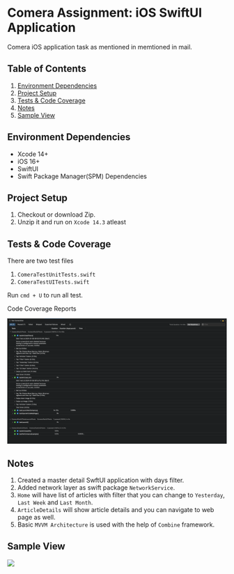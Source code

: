 # Comera Assignment: iOS SwiftUI Application

Comera iOS application task as mentioned in memtioned in mail.

## Table of Contents

1. [Environment Dependencies](#environment-dependencies)
2. [Project Setup](#project-setup)
3. [Tests & Code Coverage](#tests--code-coverage)
4. [Notes](#notes)
5. [Sample View](#sample-view)

## Environment Dependencies

- Xcode 14+
- iOS 16+
- SwiftUI
- Swift Package Manager(SPM) Dependencies

## Project Setup

1. Checkout or download Zip.
2. Unzip it and run on `Xcode 14.3` atleast

## Tests & Code Coverage

There are two test files

1. `ComeraTestUnitTests.swift`
2. `ComeraTestUITests.swift`

Run `cmd + U` to run all test.

Code Coverage Reports

<img src="./Images/CodeCoverage.png" width="600"/>

## Notes

1. Created a master detail SwftUI application with days filter.
2. Added network layer as swift package `NetworkService`.
3. `Home` will have list of articles with filter that you can change to `Yesterday`, `Last Week` and `Last Month`.
4. `ArticleDetails` will show article details and you can navigate to web page as well.
5. Basic `MVVM Architecture` is used with the help of `Combine` framework.

## Sample View

<img src="./Images/sample.gif" width="300"/>
